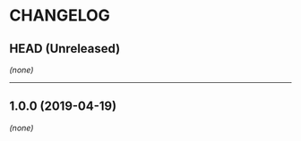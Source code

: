 CHANGELOG
=========

## HEAD (Unreleased)
_(none)_

--------------------

## 1.0.0 (2019-04-19)
_(none)_


